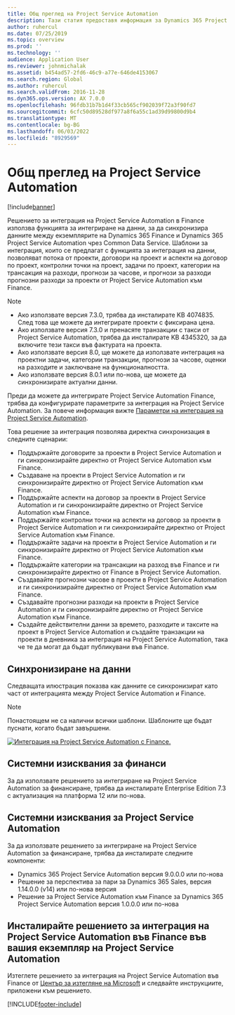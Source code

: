 ```yaml
---
title: Общ преглед на Project Service Automation
description: Тази статия предоставя информация за Dynamics 365 Project Service Automation към решение за интеграция на Dynamics 365 Finance.
author: ruhercul
ms.date: 07/25/2019
ms.topic: overview
ms.prod: ''
ms.technology: ''
audience: Application User
ms.reviewer: johnmichalak
ms.assetid: b454ad57-2fd6-46c9-a77e-646de4153067
ms.search.region: Global
ms.author: ruhercul
ms.search.validFrom: 2016-11-28
ms.dyn365.ops.version: AX 7.0.0
ms.openlocfilehash: 96fdb31b7b1d4f33cb565cf902039f72a3f90fd7
ms.sourcegitcommit: 6cfc50d89528df977a8f6a55c1ad39d99800d9b4
ms.translationtype: MT
ms.contentlocale: bg-BG
ms.lasthandoff: 06/03/2022
ms.locfileid: "8929569"
---
```

# <a name="project-service-automation-overview"></a>Общ преглед на Project Service Automation

[!include[banner](../includes/banner.md)]


Решението за интеграция на Project Service Automation в Finance използва функцията за интегриране на данни, за да синхронизира данните между екземплярите на Dynamics 365 Finance и Dynamics 365 Project Service Automation чрез Common Data Service. Шаблони за интеграция, които се предлагат с функцията за интеграция на данни, позволяват потока от проекти, договори на проект и аспекти на договор по проект, контролни точки на проект, задачи по проект, категории на трансакция на разходи, прогнози за часове, и прогнози за разходи прогнозни разходи за проекти от Project Service Automation към Finance.

> [!NOTE]
> - Ако използвате версия 7.3.0, трябва да инсталирате KB 4074835. След това ще можете да интегрирате проекти с фиксирана цена.
> - Ако използвате версия 7.3.0 и пренасяте транзакции с такси от Project Service Automation, трябва да инсталирате KB 4345320, за да включите тези такси във фактурата на проекта.
> - Ако използвате версия 8.0, ще можете да използвате интеграция на проектни задачи, категории транзакции, прогнози за часове, оценки на разходите и заключване на функционалността.
> - Ако използвате версия 8.0.1 или по-нова, ще можете да синхронизирате актуални данни.

Преди да можете да интегрирате Project Service Automation Finance, трябва да конфигурирате параметрите за интеграция на Project Service Automation. За повече информация вижте [Параметри на интеграция на Project Service Automation](PSA-parameters.md).

Това решение за интеграция позволява директна синхронизация в следните сценарии:

- Поддържайте договорите за проекти в Project Service Automation и ги синхронизирайте директно от Project Service Automation към Finance.
- Създаване на проекти в Project Service Automation и ги синхронизирайте директно от Project Service Automation към Finance.
- Поддържайте аспекти на договор за проекти в Project Service Automation и ги синхронизирайте директно от Project Service Automation към Finance.
- Поддържайте контролни точки на аспекти на договор за проекти в Project Service Automation и ги синхронизирайте директно от Project Service Automation към Finance.
- Поддържайте задачи на проекти в Project Service Automation и ги синхронизирайте директно от Project Service Automation към Finance.
- Поддържайте категории на трансакции на разход във Finance и ги синхронизирайте директно от Finance в Project Service Automation.
- Създавайте прогнозни часове в проекти в Project Service Automation и ги синхронизирайте директно от Project Service Automation към Finance.
- Създавайте прогнозни разходи на проекти в Project Service Automation и ги синхронизирайте директно от Project Service Automation към Finance.
- Създайте действителни данни за времето, разходите и таксите на проект в Project Service Automation и създайте транзакции на проекти в дневника за интеграция на Project Service Automation, така че те да могат да бъдат публикувани във Finance.

## <a name="data-synchronization"></a>Синхронизиране на данни

Следващата илюстрация показва как данните се синхронизират като част от интеграцията между Project Service Automation и Finance.

> [!NOTE]
> Понастоящем не са налични всички шаблони. Шаблоните ще бъдат пуснати, когато бъдат завършени.

[![Интеграция на Project Service Automation с Finance.](./media/PSA-integration.png)](./media/PSA-integration.png)

## <a name="system-requirements-for-finance"></a>Системни изисквания за финанси

За да използвате решението за интегриране на Project Service Automation за финансиране, трябва да инсталирате Enterprise Edition 7.3 с актуализация на платформа 12 или по-нова.

## <a name="system-requirements-for-project-service-automation"></a>Системни изисквания за Project Service Automation

За да използвате решението за интегриране на Project Service Automation за финансиране, трябва да инсталирате следните компоненти:

- Dynamics 365 Project Service Automation версия 9.0.0.0 или по-нова
- Решение за перспектива за пари за Dynamics 365 Sales, версия 1.14.0.0 (v14) или по-нова версия
- Решение за Project Service Automation към Finance за Dynamics 365 Project Service Automation версия 1.0.0.0 или по-нова

## <a name="install-the-project-service-automation-to-finance-integration-solution-in-your-project-service-automation-instance"></a>Инсталирайте решението за интеграция на Project Service Automation във Finance във вашия екземпляр на Project Service Automation

Изтеглете решението за интеграция на Project Service Automation във Finance от [Център за изтегляне на Microsoft](https://www.microsoft.com/download/details.aspx?id=57016) и следвайте инструкциите, приложени към решението.


[!INCLUDE[footer-include](../includes/footer-banner.md)]